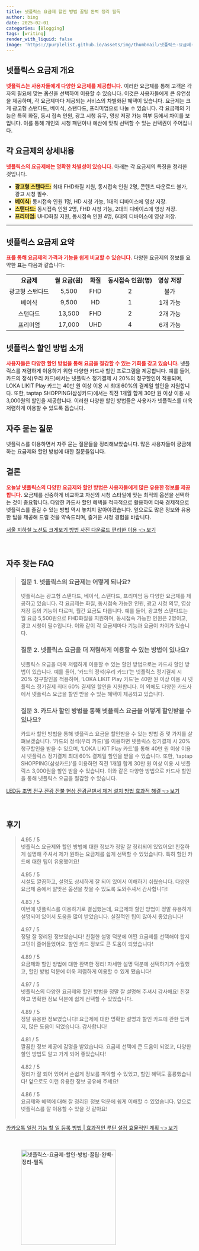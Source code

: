 ```yaml
---
title: 넷플릭스 요금제 할인 방법 꿀팁 완벽 정리 필독
author: bing
date: 2025-02-01
categories: [Blogging]
tags: [writing]
render_with_liquid: false
image: 'https://purplelist.github.io/assets/img/thumbnail/넷플릭스-요금제-할인-방법-꿀팁-완벽-정리-필독.webp'
---
```



<h2 id='넷플릭스 요금제 개요'>넷플릭스 요금제 개요</h2>

<p><b><span style="color: #ee2323;">넷플릭스는 사용자들에게 다양한 요금제를 제공합니다.</span></b> 이러한 요금제를 통해 고객은 각자의 필요에 맞는 옵션을 선택하여 이용할 수 있습니다. 이것은 사용자들에게 큰 유연성을 제공하며, 각 요금제마다 제공되는 서비스의 차별화된 혜택이 있습니다. 요금제는 크게 광고형 스탠다드, 베이식, 스탠다드, 프리미엄으로 나눌 수 있습니다. 각 요금제의 기능은 특히 화질, 동시 접속 인원, 광고 시청 유무, 영상 저장 가능 여부 등에서 차이를 보입니다. 이를 통해 개인의 시청 패턴이나 예산에 맞춰 선택할 수 있는 선택권이 주어집니다.</p>

<h2 id='각 요금제의 상세내용'>각 요금제의 상세내용</h2>

<p><b><span style="color: #ee2323;">넷플릭스의 요금제에는 명확한 차별성이 있습니다.</span></b> 아래는 각 요금제의 특징을 정리한 것입니다.</p>

<ul>
    <li><b><span style="background-color: #ffe066;">광고형 스탠다드:</span></b> 최대 FHD화질 지원, 동시접속 인원 2명, 콘텐츠 다운로드 불가, 광고 시청 필수.</li>
    <li><b><span style="background-color: #ffe066;">베이식:</span></b> 동시접속 인원 1명, HD 시청 가능, 1대의 디바이스에 영상 저장.</li>
    <li><b><span style="background-color: #ffe066;">스탠다드:</span></b> 동시접속 인원 2명, FHD 시청 가능, 2대의 디바이스에 영상 저장.</li>
    <li><b><span style="background-color: #ffe066;">프리미엄:</span></b> UHD화질 지원, 동시접속 인원 4명, 6대의 디바이스에 영상 저장.</li>
</ul>

<hr />

<h2 id='넷플릭스 요금제 요약'>넷플릭스 요금제 요약</h2>

<p><b><span style="color: #ee2323;">표를 통해 요금제의 가격과 기능을 쉽게 비교할 수 있습니다.</span></b> 다양한 요금제의 정보를 요약한 표는 다음과 같습니다:</p>

<table>
    <tr>
        <td style="text-align: center; height: 17px;"><b>요금제</b></td>
        <td style="text-align: center; height: 17px;"><b>월 요금(원)</b></td>
        <td style="text-align: center; height: 17px;"><b>화질</b></td>
        <td style="text-align: center; height: 17px;"><b>동시접속 인원(명)</b></td>
        <td style="text-align: center; height: 17px;"><b>영상 저장</b></td>
    </tr>
    <tr>
        <td style="text-align: center; height: 17px;">광고형 스탠다드</td>
        <td style="text-align: center; height: 17px;">5,500</td>
        <td style="text-align: center; height: 17px;">FHD</td>
        <td style="text-align: center; height: 17px;">2</td>
        <td style="text-align: center; height: 17px;">불가</td>
    </tr>
    <tr>
        <td style="text-align: center; height: 17px;">베이식</td>
        <td style="text-align: center; height: 17px;">9,500</td>
        <td style="text-align: center; height: 17px;">HD</td>
        <td style="text-align: center; height: 17px;">1</td>
        <td style="text-align: center; height: 17px;">1개 가능</td>
    </tr>
    <tr>
        <td style="text-align: center; height: 17px;">스탠다드</td>
        <td style="text-align: center; height: 17px;">13,500</td>
        <td style="text-align: center; height: 17px;">FHD</td>
        <td style="text-align: center; height: 17px;">2</td>
        <td style="text-align: center; height: 17px;">2개 가능</td>
    </tr>
    <tr>
        <td style="text-align: center; height: 17px;">프리미엄</td>
        <td style="text-align: center; height: 17px;">17,000</td>
        <td style="text-align: center; height: 17px;">UHD</td>
        <td style="text-align: center; height: 17px;">4</td>
        <td style="text-align: center; height: 17px;">6개 가능</td>
    </tr>
</table>

<h2 id='넷플릭스 할인 방법 소개'>넷플릭스 할인 방법 소개</h2>

<p><b><span style="color: #ee2323;">사용자들은 다양한 할인 방법을 통해 요금을 절감할 수 있는 기회를 갖고 있습니다.</span></b> 넷플릭스를 저렴하게 이용하기 위한 다양한 카드사 할인 프로그램을 제공합니다. 예를 들어, 카드의 정석(우리 카드)에서는 넷플릭스 정기결제 시 20%의 청구할인이 적용되며, LOKA LIKIT Play 카드는 40만 원 이상 이용 시 최대 60%의 결제일 할인을 지원합니다. 또한, taptap SHOPPING(삼성카드)에서는 직전 1개월 합계 30만 원 이상 이용 시 3,000원의 할인을 제공합니다. 이러한 다양한 할인 방법들은 사용자가 넷플릭스를 더욱 저렴하게 이용할 수 있도록 돕습니다.</p>

<h2 id='자주 묻는 질문'>자주 묻는 질문</h2>

<p>넷플릭스를 이용하면서 자주 묻는 질문들을 정리해보았습니다. 많은 사용자들이 궁금해 하는 요금제와 할인 방법에 대한 질문들입니다.</p>

<h2 id='결론'>결론</h2>

<p><b><span style="color: #ee2323;">오늘날 넷플릭스의 다양한 요금제와 할인 방법은 사용자들에게 많은 유용한 정보를 제공합니다.</span></b> 요금제를 신중하게 비교하고 자신의 시청 스타일에 맞는 최적의 옵션을 선택하는 것이 중요합니다. 다양한 카드사 할인 혜택을 적극적으로 활용하여 더욱 경제적으로 넷플릭스를 즐길 수 있는 방법 역시 놓치지 말아야겠습니다. 앞으로도 많은 정보와 유용한 팁을 제공해 드릴 것을 약속드리며, 즐거운 시청 경험을 바랍니다.</p>


<p><a class="click-button" title="서울 지하철 노선도 크게보기 방법 사진 다운로드 편리한 이용" href="https://purplelist.github.io/posts/%EC%84%9C%EC%9A%B8-%EC%A7%80%ED%95%98%EC%B2%A0-%EB%85%B8%EC%84%A0%EB%8F%84-%ED%81%AC%EA%B2%8C%EB%B3%B4%EA%B8%B0-%EB%B0%A9%EB%B2%95-%EC%82%AC%EC%A7%84-%EB%8B%A4%EC%9A%B4%EB%A1%9C%EB%93%9C-%ED%8E%B8%EB%A6%AC%ED%95%9C-%EC%9D%B4%EC%9A%A9/" rel="dofollow">서울 지하철 노선도 크게보기 방법 사진 다운로드 편리한 이용 👈 보기</a></p><br>
<h2 id='자주_찾는_FAQ'>자주 찾는 FAQ</h2>
<div itemscope="" itemtype="https://schema.org/FAQPage">
<blockquote>
<div itemscope="" itemprop="mainEntity" itemtype="https://schema.org/Question">
<h3 itemprop="name">질문 1. 넷플릭스의 요금제는 어떻게 되나요?</h3>
<div itemscope="" itemprop="acceptedAnswer" itemtype="https://schema.org/Answer">
<span itemprop="text">
<p>넷플릭스는 광고형 스탠다드, 베이식, 스탠다드, 프리미엄 등 다양한 요금제를 제공하고 있습니다. 각 요금제는 화질, 동시접속 가능한 인원, 광고 시청 의무, 영상 저장 등의 기능이 다르며, 월간 요금도 다릅니다. 예를 들어, 광고형 스탠다드는 월 요금 5,500원으로 FHD화질을 지원하며, 동시접속 가능한 인원은 2명이고, 광고 시청이 필수입니다. 이와 같이 각 요금제마다 기능과 요금이 차이가 있습니다.</p>
</span>
</div>
</div>
<div itemscope="" itemprop="mainEntity" itemtype="https://schema.org/Question">
<h3 itemprop="name">질문 2. 넷플릭스 요금을 더 저렴하게 이용할 수 있는 방법이 있나요?</h3>
<div itemscope="" itemprop="acceptedAnswer" itemtype="https://schema.org/Answer">
<span itemprop="text">
<p>넷플릭스 요금을 더욱 저렴하게 이용할 수 있는 할인 방법으로는 카드사 할인 방법이 있습니다. 예를 들어, ‘카드의 정석(우리 카드)’는 넷플릭스 정기결제 시 20% 청구할인을 적용하며, ‘LOKA LIKIT Play 카드’는 40만 원 이상 이용 시 넷플릭스 정기결제 최대 60% 결제일 할인을 지원합니다. 이 외에도 다양한 카드사에서 넷플릭스 요금을 할인 받을 수 있는 혜택이 제공되고 있습니다.</p>
</span>
</div>
</div>
<div itemscope="" itemprop="mainEntity" itemtype="https://schema.org/Question">
<h3 itemprop="name">질문 3. 카드사 할인 방법을 통해 넷플릭스 요금을 어떻게 할인받을 수 있나요?</h3>
<div itemscope="" itemprop="acceptedAnswer" itemtype="https://schema.org/Answer">
<span itemprop="text">
<p>카드사 할인 방법을 통해 넷플릭스 요금을 할인받을 수 있는 방법 중 몇 가지를 살펴보겠습니다. ‘카드의 정석(우리 카드)’를 이용하면 넷플릭스 정기결제 시 20% 청구할인을 받을 수 있으며, ‘LOKA LIKIT Play 카드’를 통해 40만 원 이상 이용 시 넷플릭스 정기결제 최대 60% 결제일 할인을 받을 수 있습니다. 또한, ‘taptap SHOPPING(삼성카드)’를 이용하면 직전 1개월 합계 30만 원 이상 이용 시 넷플릭스 3,000원을 할인 받을 수 있습니다. 이와 같은 다양한 방법으로 카드사 할인을 통해 넷플릭스 요금을 절감할 수 있습니다.</p>
</span>
</div>
</div>
</blockquote>
</div>
<p><a class="click-button" title="LED등 조명 전구 잔광 잔불 현상 잔광콘덴서 제거 설치 방법 효과적 해결" href="https://purplelist.github.io/posts/LED%EB%93%B1-%EC%A1%B0%EB%AA%85-%EC%A0%84%EA%B5%AC-%EC%9E%94%EA%B4%91-%EC%9E%94%EB%B6%88-%ED%98%84%EC%83%81-%EC%9E%94%EA%B4%91%EC%BD%98%EB%8D%B4%EC%84%9C-%EC%A0%9C%EA%B1%B0-%EC%84%A4%EC%B9%98-%EB%B0%A9%EB%B2%95-%ED%9A%A8%EA%B3%BC%EC%A0%81-%ED%95%B4%EA%B2%B0/" rel="dofollow">LED등 조명 전구 잔광 잔불 현상 잔광콘덴서 제거 설치 방법 효과적 해결 👈 보기</a></p><br>
<h2 id='후기'>후기</h2>
<div itemscope itemtype="https://schema.org/Product">
  <blockquote>
  <div itemprop="review" itemscope itemtype="https://schema.org/Review">
      <div itemprop="reviewRating" itemscope itemtype="https://schema.org/Rating"> <span itemprop="ratingValue">4.95</span> / <span itemprop="bestRating">5</span> </div>
      <span itemprop="reviewBody">넷플릭스 요금제와 할인 방법에 대한 정보가 정말 잘 정리되어 있었어요! 친절하게 설명해 주셔서 제가 원하는 요금제를 쉽게 선택할 수 있었습니다. 특히 할인 카드에 대한 팁이 유용했어요!</span>
  </div>
  <br>
  <div itemprop="review" itemscope itemtype="https://schema.org/Review">
      <div itemprop="reviewRating" itemscope itemtype="https://schema.org/Rating"> <span itemprop="ratingValue">4.95</span> / <span itemprop="bestRating">5</span> </div>
      <span itemprop="reviewBody">시설도 깔끔하고, 설명도 상세하게 잘 되어 있어서 이해하기 쉬웠습니다. 다양한 요금제 중에서 알맞은 옵션을 찾을 수 있도록 도와주셔서 감사합니다!</span>
  </div>
  <br>
  <div itemprop="review" itemscope itemtype="https://schema.org/Review">
      <div itemprop="reviewRating" itemscope itemtype="https://schema.org/Rating"> <span itemprop="ratingValue">4.83</span> / <span itemprop="bestRating">5</span> </div>
      <span itemprop="reviewBody">이번에 넷플릭스를 이용하기로 결심했는데, 요금제와 할인 방법이 정말 유용하게 설명되어 있어서 도움을 많이 받았습니다. 실질적인 팁이 많아서 좋았습니다!</span>
  </div>
  <br>
  <div itemprop="review" itemscope itemtype="https://schema.org/Review">
      <div itemprop="reviewRating" itemscope itemtype="https://schema.org/Rating"> <span itemprop="ratingValue">4.97</span> / <span itemprop="bestRating">5</span> </div>
      <span itemprop="reviewBody">정말 잘 정리된 정보였습니다! 친절한 설명 덕분에 어떤 요금제를 선택해야 할지 고민이 줄어들었어요. 할인 카드 정보도 큰 도움이 되었습니다!</span>
  </div>
  <br>
  <div itemprop="review" itemscope itemtype="https://schema.org/Review">
      <div itemprop="reviewRating" itemscope itemtype="https://schema.org/Rating"> <span itemprop="ratingValue">4.89</span> / <span itemprop="bestRating">5</span> </div>
      <span itemprop="reviewBody">요금제와 할인 방법에 대한 완벽한 정리! 자세한 설명 덕분에 선택하기가 수월했고, 할인 방법 덕분에 더욱 저렴하게 이용할 수 있게 됐습니다!</span>
  </div>
  <br>
  <div itemprop="review" itemscope itemtype="https://schema.org/Review">
      <div itemprop="reviewRating" itemscope itemtype="https://schema.org/Rating"> <span itemprop="ratingValue">4.97</span> / <span itemprop="bestRating">5</span> </div>
      <span itemprop="reviewBody">넷플릭스의 다양한 요금제와 할인 방법을 정말 잘 설명해 주셔서 감사해요! 친절하고 명확한 정보 덕분에 쉽게 선택할 수 있었습니다.</span>
  </div>
  <br>
  <div itemprop="review" itemscope itemtype="https://schema.org/Review">
      <div itemprop="reviewRating" itemscope itemtype="https://schema.org/Rating"> <span itemprop="ratingValue">4.89</span> / <span itemprop="bestRating">5</span> </div>
      <span itemprop="reviewBody">정말 유용한 정보였습니다! 요금제에 대한 명확한 설명과 할인 카드에 관한 팁까지, 많은 도움이 되었습니다. 감사합니다!</span>
  </div>
  <br>
  <div itemprop="review" itemscope itemtype="https://schema.org/Review">
      <div itemprop="reviewRating" itemscope itemtype="https://schema.org/Rating"> <span itemprop="ratingValue">4.81</span> / <span itemprop="bestRating">5</span> </div>
      <span itemprop="reviewBody">깔끔한 정보 제공에 감명을 받았습니다. 요금제 선택에 큰 도움이 되었고, 다양한 할인 방법도 알고 가게 되어 좋았습니다!</span>
  </div>
  <br>
  <div itemprop="review" itemscope itemtype="https://schema.org/Review">
      <div itemprop="reviewRating" itemscope itemtype="https://schema.org/Rating"> <span itemprop="ratingValue">4.82</span> / <span itemprop="bestRating">5</span> </div>
      <span itemprop="reviewBody">정리가 잘 되어 있어서 손쉽게 정보를 파악할 수 있었고, 할인 혜택도 훌륭했습니다! 앞으로도 이런 유용한 정보 공유해 주세요!</span>
  </div>
  <br>
  <div itemprop="review" itemscope itemtype="https://schema.org/Review">
      <div itemprop="reviewRating" itemscope itemtype="https://schema.org/Rating"> <span itemprop="ratingValue">4.86</span> / <span itemprop="bestRating">5</span> </div>
      <span itemprop="reviewBody">요금제와 혜택에 대해 잘 정리된 정보 덕분에 쉽게 이해할 수 있었습니다. 앞으로 넷플릭스를 잘 이용할 수 있을 것 같아요!</span>
  </div>
  <br>
  </blockquote>
</div>
<p><a class="click-button" title="카카오톡 일정 기능 할 일 등록 방법 | 효과적인 루틴 설정 효율적인 계획" href="https://purplelist.github.io/posts/%EC%B9%B4%EC%B9%B4%EC%98%A4%ED%86%A1-%EC%9D%BC%EC%A0%95-%EA%B8%B0%EB%8A%A5-%ED%95%A0-%EC%9D%BC-%EB%93%B1%EB%A1%9D-%EB%B0%A9%EB%B2%95-%ED%9A%A8%EA%B3%BC%EC%A0%81%EC%9D%B8-%EB%A3%A8%ED%8B%B4-%EC%84%A4%EC%A0%95-%ED%9A%A8%EC%9C%A8%EC%A0%81%EC%9D%B8-%EA%B3%84%ED%9A%8D/" rel="dofollow">카카오톡 일정 기능 할 일 등록 방법 | 효과적인 루틴 설정 효율적인 계획 👈 보기</a></p><br>
<figure class="image"><img src="https://purplelist.github.io/assets/img/thumbnail/넷플릭스-요금제-할인-방법-꿀팁-완벽-정리-필독.webp" alt="넷플릭스-요금제-할인-방법-꿀팁-완벽-정리-필독" width="256" height="256"></figure>